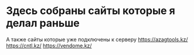# Здесь собраны сайты которые я делал раньше
А также сайты которые уже подключены к серверу 
https://azagtools.kz/
https://cntl.kz/
https://vendome.kz/
